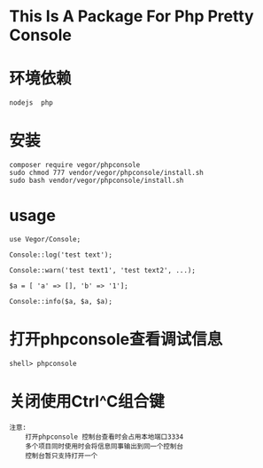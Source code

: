 # This Is A Package For Php Pretty Console

# 环境依赖
    nodejs  php

# 安装
    composer require vegor/phpconsole
    sudo chmod 777 vendor/vegor/phpconsole/install.sh
    sudo bash vendor/vegor/phpconsole/install.sh



# usage

    use Vegor/Console;
    
    Console::log('test text');
    
    Console::warn('test text1', 'test text2', ...);
    
    $a = [ 'a' => [], 'b' => '1'];
    
    Console::info($a, $a, $a);

# 打开phpconsole查看调试信息

    shell> phpconsole
   
# 关闭使用Ctrl^C组合键

    注意:
        打开phpconsole 控制台查看时会占用本地端口3334
        多个项目同时使用时会将信息同事输出到同一个控制台
        控制台暂只支持打开一个



